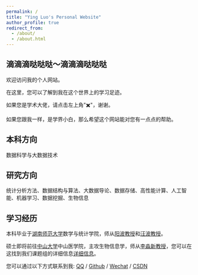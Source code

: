 ```yaml
---
permalink: /
title: "Ying Luo's Personal Website"
author_profile: true
redirect_from: 
  - /about/
  - /about.html
---
```


## 滴滴滴哒哒哒～滴滴滴哒哒哒

欢迎访问我的个人网站。

在这里，您可以了解到我在这个世界上的学习足迹。

如果您是学术大佬，请点击左上角"✖️"，谢谢。

如果您跟我一样，是学界小白，那么希望这个网站能对您有一点点的帮助。

## 本科方向
数据科学与大数据技术

## 研究方向
统计分析方法、数据结构与算法、大数据导论、数据存储、高性能计算、人工智能、机器学习、数据挖掘、生物信息

## 学习经历
本科毕业于[湖南师范大学](https://www.hunnu.edu.cn/)数学与统计学院，师从[阳波教授](https://gsy.hunnu.edu.cn/info/1071/2383.htm)和[汪波教授](https://mc.hunnu.edu.cn/info/1665/4957.htm)。

硕士即将前往[中山大学]((https://www.sysu.edu.cn/))中山医学院，主攻生物信息学，师从[李淼新教授](https://zssom.sysu.edu.cn/zh-hans/teacher/472)，您可以在这找到我们课题组的详细信息[详细信息](http://pmglab.top/)。

您可以通过以下方式联系到我: [QQ](../images/qq.jpg) / [Github](https://github.com/yingluo2002) / [Wechat](../images/wechat.jpg) / [CSDN](https://blog.csdn.net/sixibiheye)

